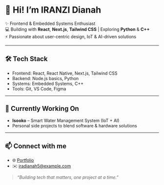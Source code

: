 
# 👋 Hi! I’m IRANZI Dianah

✨ Frontend & Embedded Systems Enthusiast  
💻 Building with **React**, **Next.js**, **Tailwind CSS** | Exploring **Python** & **C++**  
⚡ Passionate about user-centric design, IoT & AI-driven solutions

---

## 🛠️ Tech Stack
- Frontend: React, React Native, Next.js, Tailwind CSS
- Backend: Node.js basics, Python
- Systems: Embedded Systems, C++
- Tools: Git, VS Code, Figma



---

## 🌟 Currently Working On
- **Isooko** – Smart Water Management System (IoT + AI)
- Personal side projects to blend software & hardware solutions

---

## 📫 Connect with me
- 🌐 [Portfolio](https://dianah-portifolio.onrender.com)   
- ✉️ iradianah5@example.com

> _“Building tech that matters, one project at a time.”_
